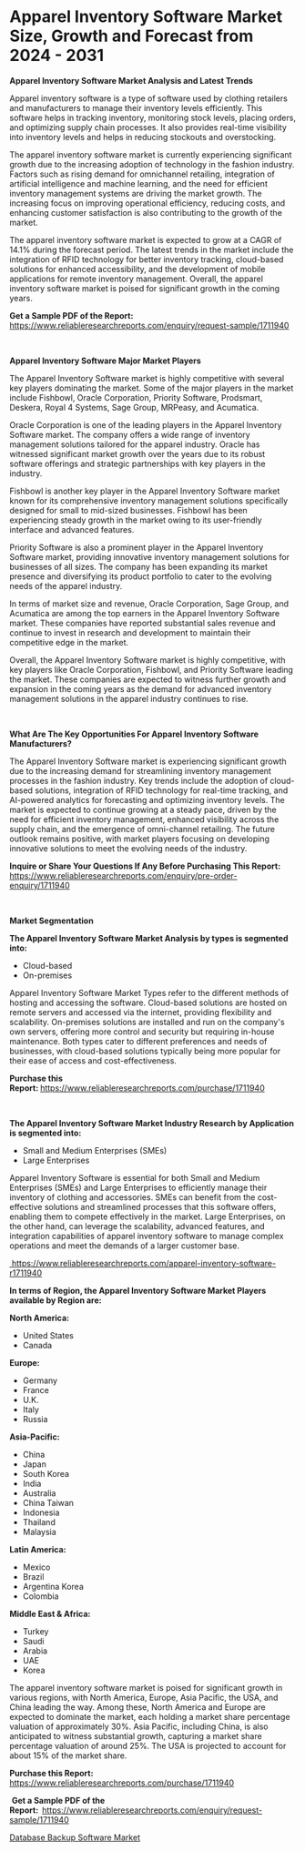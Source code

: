 <p><h1>Apparel Inventory Software Market Size, Growth and Forecast from 2024 - 2031</h1></p><p><strong>Apparel Inventory Software Market Analysis and Latest Trends</strong></p>
<p><p>Apparel inventory software is a type of software used by clothing retailers and manufacturers to manage their inventory levels efficiently. This software helps in tracking inventory, monitoring stock levels, placing orders, and optimizing supply chain processes. It also provides real-time visibility into inventory levels and helps in reducing stockouts and overstocking.</p><p>The apparel inventory software market is currently experiencing significant growth due to the increasing adoption of technology in the fashion industry. Factors such as rising demand for omnichannel retailing, integration of artificial intelligence and machine learning, and the need for efficient inventory management systems are driving the market growth. The increasing focus on improving operational efficiency, reducing costs, and enhancing customer satisfaction is also contributing to the growth of the market.</p><p>The apparel inventory software market is expected to grow at a CAGR of 14.1% during the forecast period. The latest trends in the market include the integration of RFID technology for better inventory tracking, cloud-based solutions for enhanced accessibility, and the development of mobile applications for remote inventory management. Overall, the apparel inventory software market is poised for significant growth in the coming years.</p></p>
<p><strong>Get a Sample PDF of the Report:&nbsp;</strong> <a href="https://www.reliableresearchreports.com/enquiry/request-sample/1711940">https://www.reliableresearchreports.com/enquiry/request-sample/1711940</a></p>
<p>&nbsp;</p>
<p><strong>Apparel Inventory Software Major Market Players</strong></p>
<p><p>The Apparel Inventory Software market is highly competitive with several key players dominating the market. Some of the major players in the market include Fishbowl, Oracle Corporation, Priority Software, Prodsmart, Deskera, Royal 4 Systems, Sage Group, MRPeasy, and Acumatica.</p><p>Oracle Corporation is one of the leading players in the Apparel Inventory Software market. The company offers a wide range of inventory management solutions tailored for the apparel industry. Oracle has witnessed significant market growth over the years due to its robust software offerings and strategic partnerships with key players in the industry.</p><p>Fishbowl is another key player in the Apparel Inventory Software market known for its comprehensive inventory management solutions specifically designed for small to mid-sized businesses. Fishbowl has been experiencing steady growth in the market owing to its user-friendly interface and advanced features.</p><p>Priority Software is also a prominent player in the Apparel Inventory Software market, providing innovative inventory management solutions for businesses of all sizes. The company has been expanding its market presence and diversifying its product portfolio to cater to the evolving needs of the apparel industry.</p><p>In terms of market size and revenue, Oracle Corporation, Sage Group, and Acumatica are among the top earners in the Apparel Inventory Software market. These companies have reported substantial sales revenue and continue to invest in research and development to maintain their competitive edge in the market.</p><p>Overall, the Apparel Inventory Software market is highly competitive, with key players like Oracle Corporation, Fishbowl, and Priority Software leading the market. These companies are expected to witness further growth and expansion in the coming years as the demand for advanced inventory management solutions in the apparel industry continues to rise.</p></p>
<p>&nbsp;</p>
<p><strong>What Are The Key Opportunities For Apparel Inventory Software Manufacturers?</strong></p>
<p><p>The Apparel Inventory Software market is experiencing significant growth due to the increasing demand for streamlining inventory management processes in the fashion industry. Key trends include the adoption of cloud-based solutions, integration of RFID technology for real-time tracking, and AI-powered analytics for forecasting and optimizing inventory levels. The market is expected to continue growing at a steady pace, driven by the need for efficient inventory management, enhanced visibility across the supply chain, and the emergence of omni-channel retailing. The future outlook remains positive, with market players focusing on developing innovative solutions to meet the evolving needs of the industry.</p></p>
<p><strong>Inquire or Share Your Questions If Any Before Purchasing This Report:</strong> <a href="https://www.reliableresearchreports.com/enquiry/pre-order-enquiry/1711940">https://www.reliableresearchreports.com/enquiry/pre-order-enquiry/1711940</a></p>
<p>&nbsp;</p>
<p><strong>Market Segmentation</strong></p>
<p><strong>The Apparel Inventory Software Market Analysis by types is segmented into:</strong></p>
<p><ul><li>Cloud-based</li><li>On-premises</li></ul></p>
<p><p>Apparel Inventory Software Market Types refer to the different methods of hosting and accessing the software. Cloud-based solutions are hosted on remote servers and accessed via the internet, providing flexibility and scalability. On-premises solutions are installed and run on the company's own servers, offering more control and security but requiring in-house maintenance. Both types cater to different preferences and needs of businesses, with cloud-based solutions typically being more popular for their ease of access and cost-effectiveness.</p></p>
<p><strong>Purchase this Report:&nbsp;</strong><a href="https://www.reliableresearchreports.com/purchase/1711940">https://www.reliableresearchreports.com/purchase/1711940</a></p>
<p>&nbsp;</p>
<p><strong>The Apparel Inventory Software Market Industry Research by Application is segmented into:</strong></p>
<p><ul><li>Small and Medium Enterprises (SMEs)</li><li>Large Enterprises</li></ul></p>
<p><p>Apparel Inventory Software is essential for both Small and Medium Enterprises (SMEs) and Large Enterprises to efficiently manage their inventory of clothing and accessories. SMEs can benefit from the cost-effective solutions and streamlined processes that this software offers, enabling them to compete effectively in the market. Large Enterprises, on the other hand, can leverage the scalability, advanced features, and integration capabilities of apparel inventory software to manage complex operations and meet the demands of a larger customer base.</p></p>
<p><a href="https://www.reliableresearchreports.com/apparel-inventory-software-r1711940">&nbsp;https://www.reliableresearchreports.com/apparel-inventory-software-r1711940</a></p>
<p><strong>In terms of Region, the Apparel Inventory Software Market Players available by Region are:</strong></p>
<p>
    <p> <strong> North America: </strong>
        <ul>
            <li>United States</li>
            <li>Canada</li>
        </ul>
        </p> 
    <p> <strong> Europe: </strong>
        <ul>
            <li>Germany</li>
            <li>France</li>
            <li>U.K.</li>
            <li>Italy</li>
            <li>Russia</li>
        </ul>
        </p> 
    <p> <strong> Asia-Pacific: </strong>
        <ul>
            <li>China</li>
            <li>Japan</li>
            <li>South Korea</li>
            <li>India</li>
            <li>Australia</li>
            <li>China Taiwan</li>
            <li>Indonesia</li>
            <li>Thailand</li>
            <li>Malaysia</li>
        </ul>
        </p> 
    <p> <strong> Latin America: </strong>
        <ul>
            <li>Mexico</li>
            <li>Brazil</li>
            <li>Argentina Korea</li>
            <li>Colombia</li>
        </ul>
        </p> 
    <p> <strong> Middle East & Africa: </strong>
        <ul>
            <li>Turkey</li>
            <li>Saudi</li>
            <li>Arabia</li>
            <li>UAE</li>
            <li>Korea</li>
        </ul>
    </p>
    </p>
<p><p>The apparel inventory software market is poised for significant growth in various regions, with North America, Europe, Asia Pacific, the USA, and China leading the way. Among these, North America and Europe are expected to dominate the market, each holding a market share percentage valuation of approximately 30%. Asia Pacific, including China, is also anticipated to witness substantial growth, capturing a market share percentage valuation of around 25%. The USA is projected to account for about 15% of the market share.</p></p>
<p><strong>Purchase this Report: </strong><a href="https://www.reliableresearchreports.com/purchase/1711940">https://www.reliableresearchreports.com/purchase/1711940</a></p>
<p>&nbsp;<strong>Get a Sample PDF of the Report:&nbsp;&nbsp;</strong><a href="https://www.reliableresearchreports.com/enquiry/request-sample/1711940">https://www.reliableresearchreports.com/enquiry/request-sample/1711940</a></p>
<p><strong></strong></p>
<p><p><a href="https://github.com/yadanielu/Market-Research-Report-List-1/blob/main/database-backup-software-market.md">Database Backup Software Market</a></p></p>